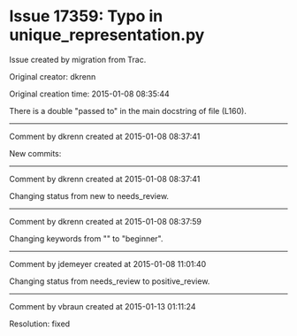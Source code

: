 # Issue 17359: Typo in unique_representation.py

Issue created by migration from Trac.

Original creator: dkrenn

Original creation time: 2015-01-08 08:35:44

There is a double "passed to" in the main docstring of file (L160).


---

Comment by dkrenn created at 2015-01-08 08:37:41

New commits:


---

Comment by dkrenn created at 2015-01-08 08:37:41

Changing status from new to needs_review.


---

Comment by dkrenn created at 2015-01-08 08:37:59

Changing keywords from "" to "beginner".


---

Comment by jdemeyer created at 2015-01-08 11:01:40

Changing status from needs_review to positive_review.


---

Comment by vbraun created at 2015-01-13 01:11:24

Resolution: fixed
